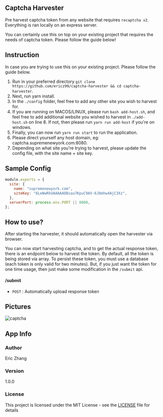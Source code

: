 ## Captcha Harvester

Pre harvest captcha token from any website that requires `recaptcha v2`. Everything is ran locally on an express server.

You can certainly use this on top on your existing project that requires the needs of captcha token. Please follow the guide below!

## Instruction

In case you are trying to use this on your existing project. Please follow the guide below.

1. Run in your preferred directory `git clone https://github.com/ericz99/captcha-harvester && cd captcha-harvester`.
2. Next, run yarn install.
3. In the `./config` folder, feel free to add any other site you wish to harvest for.
4. If you are running on MACOS/LINUX, please run `bash add-host.sh`, and feel free to add additional website you wished to harvest in `./add-host.sh` on line 8. If not, then please run `yarn run add-host` if you're on windows.
5. Finally, you can now run `yarn run start` to run the application.
6. Please direct yourself any host domain, eg: captcha.supremenewyork.com:8080.
7. Depending on what site you're trying to harvest, please update the config file, with the site name + site key.

## Sample Config

```js
module.exports = {
  site: {
    name: "supremenewyork.com",
    siteKey: "6LeWwRkUAAAAAOBsau7KpuC9AV-6J8mhw4AjC3Xz",
  },
  serverPort: process.env.PORT || 8080,
};
```

## How to use?

After starting the harvester, it should automatically open the harvester via browser.

You can now start harvesting captcha, and to get the actual response token, there is an endpoint below
to harvest the token. By default, all the token is being stored via array. To persist these token, you must
use a database (each token is only valid for two minutes). But, if you just want the token for one time usage, then just make some modification in the
`/submit` api.

#### /submit

- `POST` : Automatically upload response token

## Pictures

![captcha](https://i.imgur.com/E2yNcRJ.png)

## App Info

### Author

Eric Zhang

### Version

1.0.0

### License

This project is licensed under the MIT License - see the [LICENSE](LICENSE) file for details
